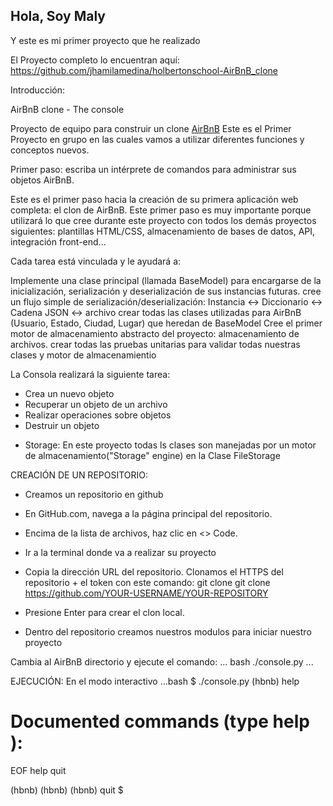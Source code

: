 
## Hola, Soy Maly 
Y este es mi primer proyecto que he realizado

El Proyecto completo lo encuentran aquí: https://github.com/jhamilamedina/holbertonschool-AirBnB_clone



Introducción:

AirBnB clone - The console 

Proyecto de equipo para construir un clone [AirBnB](https://www.airbnb.com/)
Este es el Primer Proyecto en grupo en las cuales vamos a utilizar diferentes funciones
y conceptos nuevos.

Primer paso: escriba un intérprete de comandos para administrar sus objetos AirBnB.

Este es el primer paso hacia la creación de su primera aplicación web completa: el clon de AirBnB. Este primer paso es muy importante porque utilizará lo que cree durante este proyecto con todos los demás proyectos siguientes: plantillas HTML/CSS, almacenamiento de bases de datos, API, integración front-end...

Cada tarea está vinculada y le ayudará a:

Implemente una clase principal (llamada BaseModel) para encargarse de la inicialización, serialización y deserialización de sus instancias futuras.
cree un flujo simple de serialización/deserialización: Instancia <-> Diccionario <-> Cadena JSON <-> archivo
crear todas las clases utilizadas para AirBnB (Usuario, Estado, Ciudad, Lugar) que heredan de BaseModel
Cree el primer motor de almacenamiento abstracto del proyecto: almacenamiento de archivos.
crear todas las pruebas unitarias para validar todas nuestras clases y motor de almacenamientio

La Consola realizará la siguiente tarea:
  - Crea un nuevo objeto
  - Recuperar un objeto de un archivo
  - Realizar operaciones sobre objetos
  - Destruir un objeto


* Storage:
  En este proyecto todas ls clases son manejadas por un motor de almacenamiento("Storage" engine) en
  la Clase FileStorage 

CREACIÓN DE UN REPOSITORIO:
* Creamos un repositorio en github
* En GitHub.com, navega a la página principal del repositorio.

* Encima de la lista de archivos, haz clic en <> Code.

* Ir a la terminal donde va a realizar su proyecto

* Copia la dirección URL del repositorio.
  Clonamos el HTTPS del repositorio + el token con este comando:
git clone git clone https://github.com/YOUR-USERNAME/YOUR-REPOSITORY

* Presione Enter para crear el clon local.

* Dentro del repositorio creamos nuestros modulos para iniciar nuestro proyecto

Cambia al AirBnB directorio y ejecute el comando:
... bash
 ./console.py
...

EJECUCIÓN:
En el modo interactivo
...bash
$ ./console.py
(hbnb) help

Documented commands (type help <topic>):
========================================
EOF  help  quit

(hbnb) 
(hbnb) 
(hbnb) quit
$
